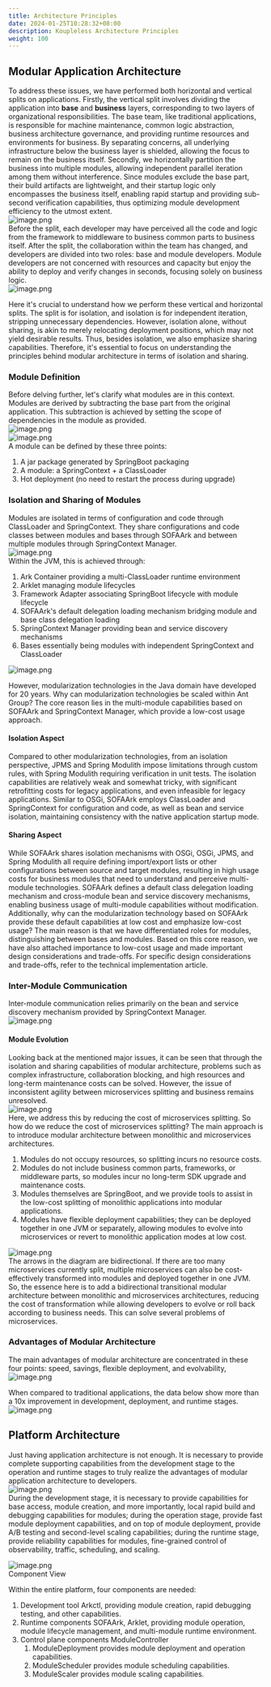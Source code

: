 ```yaml
---
title: Architecture Principles
date: 2024-01-25T10:28:32+08:00
description: Koupleless Architecture Principles
weight: 100
---
```


## Modular Application Architecture
To address these issues, we have performed both horizontal and vertical splits on applications. Firstly, the vertical split involves dividing the application into **base** and **business** layers, corresponding to two layers of organizational responsibilities. The base team, like traditional applications, is responsible for machine maintenance, common logic abstraction, business architecture governance, and providing runtime resources and environments for business. By separating concerns, all underlying infrastructure below the business layer is shielded, allowing the focus to remain on the business itself. Secondly, we horizontally partition the business into multiple modules, allowing independent parallel iteration among them without interference. Since modules exclude the base part, their build artifacts are lightweight, and their startup logic only encompasses the business itself, enabling rapid startup and providing sub-second verification capabilities, thus optimizing module development efficiency to the utmost extent.<br />![image.png](https://intranetproxy.alipay.com/skylark/lark/0/2023/png/149473/1695131313965-18385213-eded-4a6b-b554-db5312fa2c9d.png#clientId=ua84a92a5-30aa-4&from=paste&height=431&id=udb6b29d5&originHeight=862&originWidth=3448&originalType=binary&ratio=2&rotation=0&showTitle=false&size=192627&status=done&style=none&taskId=u9a114a24-0887-48d9-87b2-57d3e15eb80&title=&width=1724)<br />Before the split, each developer may have perceived all the code and logic from the framework to middleware to business common parts to business itself. After the split, the collaboration within the team has changed, and developers are divided into two roles: base and module developers. Module developers are not concerned with resources and capacity but enjoy the ability to deploy and verify changes in seconds, focusing solely on business logic.<br />![image.png](https://intranetproxy.alipay.com/skylark/lark/0/2023/png/149473/1695131554610-ef5c4a2f-0080-45eb-8fed-55fdf5d827f9.png#clientId=ua84a92a5-30aa-4&from=paste&height=459&id=u7227f759&originHeight=918&originWidth=3714&originalType=binary&ratio=2&rotation=0&showTitle=false&size=309179&status=done&style=none&taskId=u12307968-2a79-4f77-9c78-e976399c60e&title=&width=1857)

Here it's crucial to understand how we perform these vertical and horizontal splits. The split is for isolation, and isolation is for independent iteration, stripping unnecessary dependencies. However, isolation alone, without sharing, is akin to merely relocating deployment positions, which may not yield desirable results. Thus, besides isolation, we also emphasize sharing capabilities. Therefore, it's essential to focus on understanding the principles behind modular architecture in terms of isolation and sharing.

### Module Definition
Before delving further, let's clarify what modules are in this context. Modules are derived by subtracting the base part from the original application. This subtraction is achieved by setting the scope of dependencies in the module as provided.<br />![image.png](https://intranetproxy.alipay.com/skylark/lark/0/2023/png/149473/1695132446404-0571be28-5cdf-452e-90f5-001a4209c750.png#clientId=u177778f7-e9cd-4&from=paste&height=142&id=ud796498d&originHeight=516&originWidth=1834&originalType=binary&ratio=2&rotation=0&showTitle=false&size=108247&status=done&style=none&taskId=u8201db6e-cf5e-4fbd-ab24-6a0223e1709&title=&width=506)<br />![image.png](https://intranetproxy.alipay.com/skylark/lark/0/2023/png/149473/1695132481921-6fb1c3da-0de3-46ce-bf8e-cc645f63157c.png#clientId=u177778f7-e9cd-4&from=paste&height=187&id=u31cba15e&originHeight=524&originWidth=1026&originalType=binary&ratio=2&rotation=0&showTitle=false&size=205261&status=done&style=none&taskId=u2c981d7a-dfff-43c6-b6c6-5c6a5701d2b&title=&width=367)<br />A module can be defined by these three points:

1. A jar package generated by SpringBoot packaging
2. A module: a SpringContext + a ClassLoader
3. Hot deployment (no need to restart the process during upgrade)

### Isolation and Sharing of Modules
Modules are isolated in terms of configuration and code through ClassLoader and SpringContext. They share configurations and code classes between modules and bases through SOFAArk and between multiple modules through SpringContext Manager.<br />![image.png](https://intranetproxy.alipay.com/skylark/lark/0/2023/png/149473/1695132610081-3efe470f-5c65-4d46-b4e4-1ecb15c8d789.png#clientId=u771aab18-101c-4&from=paste&height=313&id=u4c63a679&originHeight=972&originWidth=1334&originalType=binary&ratio=2&rotation=0&showTitle=false&size=160772&status=done&style=none&taskId=uafe9a1eb-025c-4e1e-9316-35b8bd32b96&title=&width=429)<br />Within the JVM, this is achieved through:

1. Ark Container providing a multi-ClassLoader runtime environment
2. Arklet managing module lifecycles
3. Framework Adapter associating SpringBoot lifecycle with module lifecycle
4. SOFAArk's default delegation loading mechanism bridging module and base class delegation loading
5. SpringContext Manager providing bean and service discovery mechanisms
6. Bases essentially being modules with independent SpringContext and ClassLoader

![image.png](https://intranetproxy.alipay.com/skylark/lark/0/2023/png/149473/1695139080634-1669ea76-c486-47fc-ac4f-5900833896b9.png#clientId=u71a0730f-fb54-4&from=paste&height=275&id=u1cf30803&originHeight=722&originWidth=1428&originalType=binary&ratio=2&rotation=0&showTitle=false&size=198221&status=done&style=none&taskId=u88cd7c27-4850-4b02-9c6f-504b4456a94&title=&width=544)

However, modularization technologies in the Java domain have developed for 20 years. Why can modularization technologies be scaled within Ant Group? The core reason lies in the multi-module capabilities based on SOFAArk and SpringContext Manager, which provide a low-cost usage approach.

#### Isolation Aspect
Compared to other modularization technologies, from an isolation perspective, JPMS and Spring Modulith impose limitations through custom rules, with Spring Modulith requiring verification in unit tests. The isolation capabilities are relatively weak and somewhat tricky, with significant retrofitting costs for legacy applications, and even infeasible for legacy applications. Similar to OSGi, SOFAArk employs ClassLoader and SpringContext for configuration and code, as well as bean and service isolation, maintaining consistency with the native application startup mode.

#### Sharing Aspect
While SOFAArk shares isolation mechanisms with OSGi, OSGi, JPMS, and Spring Modulith all require defining import/export lists or other configurations between source and target modules, resulting in high usage costs for business modules that need to understand and perceive multi-module technologies. SOFAArk defines a default class delegation loading mechanism and cross-module bean and service discovery mechanisms, enabling business usage of multi-module capabilities without modification.<br />Additionally, why can the modularization technology based on SOFAArk provide these default capabilities at low cost and emphasize low-cost usage? The main reason is that we have differentiated roles for modules, distinguishing between bases and modules. Based on this core reason, we have also attached importance to low-cost usage and made important design considerations and trade-offs. For specific design considerations and trade-offs, refer to the technical implementation article.

### Inter-Module Communication
Inter-module communication relies primarily on the bean and service discovery mechanism provided by SpringContext Manager.<br />![image.png](https://intranetproxy.alipay.com/skylark/lark/0/2023/png/149473/1695171905613-2546f555-ff25-4a58-81aa-02d77bfb2b1d.png#clientId=ud7a2066a-ba29-4&from=paste&height=307&id=uc8826222&originHeight=724&originWidth=1048&originalType=binary&ratio=2&rotation=0&showTitle=false&size=202275&status=done&style=none&taskId=u537670c5-c728-487a-9710-80986ce8532&title=&width=444)

#### Module Evolution
Looking back at the mentioned major issues, it can be seen that through the isolation and sharing capabilities of modular architecture, problems such as complex infrastructure, collaboration blocking, and high resources and long-term maintenance costs can be solved. However, the issue of inconsistent agility between microservices splitting and business remains unresolved.<br />![image.png](https://intranetproxy.alipay.com/skylark/lark/0/2023/png/149473/1695175219841-965cd163-a4bd-4cd0-b828-c620b29c0ffc.png#clientId=uaaa65411-0843-4&from=paste&height=185&id=ua68375b7&originHeight=894&originWidth=2906&originalType=binary&ratio=2&rotation=0&showTitle=false&size=417377&status=done&style=none&taskId=ud94c9602-7cd1-4bcb-8654-39fe8938d37&title=&width=602)<br />Here, we address this by reducing the cost of microservices splitting. So how do we reduce the cost of microservices splitting? The main approach is to introduce modular architecture between monolithic and microservices architectures.

1. Modules do not occupy resources, so splitting incurs no resource costs.
2. Modules do not include business common parts, frameworks, or middleware parts, so modules incur no long-term SDK upgrade and maintenance costs.
3. Modules themselves are SpringBoot, and we provide tools to assist in the low-cost splitting of monolithic applications into modular applications.
4. Modules have flexible deployment capabilities; they can be deployed together in one JVM or separately, allowing modules to evolve into microservices or revert to monolithic application modes at low cost.

![image.png](https://intranetproxy.alipay.com/skylark/lark/0/2023/png/149473/1695175141130-d3b55e17-70c3-4e7c-aeef-2e071f89ada8.png#clientId=uaaa65411-0843-4&from=paste&height=316&id=u589ef06e&originHeight=632&originWidth=3642&originalType=binary&ratio=2&rotation=0&showTitle=false&size=139102&status=done&style=none&taskId=uf9f96d68-7456-4af5-951e-d9351092988&title=&width=1821)<br />The arrows in the diagram are bidirectional. If there are too many microservices currently split, multiple microservices can also be cost-effectively transformed into modules and deployed together in one JVM. So, the essence here is to add a bidirectional transitional modular architecture between monolithic and microservices architectures, reducing the cost of transformation while allowing developers to evolve or roll back according to business needs. This can solve several problems of microservices.

### Advantages of Modular Architecture
The main advantages of modular architecture are concentrated in these four points: speed, savings, flexible deployment, and evolvability, <br />![image.png](https://github.com/sofastack/sofa-serverless/assets/3754074/11d1d662-d33b-482b-946b-bf600aeb34da)


When compared to traditional applications, the data below show more than a 10x improvement in development, deployment, and runtime stages.<br />![image.png](https://intranetproxy.alipay.com/skylark/lark/0/2023/png/149473/1695180250909-f5eca1b3-c416-4bac-9732-549a9bed8b87.png#clientId=ueb39d37f-ca7b-4&from=paste&height=261&id=u8907b613&originHeight=522&originWidth=2838&originalType=binary&ratio=2&rotation=0&showTitle=false&size=219589&status=done&style=none&taskId=ua4b2bd1b-a75f-4945-abce-68826a43377&title=&width=1419)

## Platform Architecture
Just having application architecture is not enough. It is necessary to provide complete supporting capabilities from the development stage to the operation and runtime stages to truly realize the advantages of modular application architecture to developers.<br />![image.png](https://intranetproxy.alipay.com/skylark/lark/0/2023/png/149473/1695182073971-12b14861-b6fa-470c-a140-737d40ff0b3e.png#clientId=u9014394b-3a6a-4&from=paste&height=192&id=ub53430b2&originHeight=384&originWidth=1720&originalType=binary&ratio=2&rotation=0&showTitle=false&size=79335&status=done&style=none&taskId=u1eb2a897-c2ca-437f-8d56-7067be175e2&title=&width=860)<br />During the development stage, it is necessary to provide capabilities for base access, module creation, and more importantly, local rapid build and debugging capabilities for modules; during the operation stage, provide fast module deployment capabilities, and on top of module deployment, provide A/B testing and second-level scaling capabilities; during the runtime stage, provide reliability capabilities for modules, fine-grained control of observability, traffic, scheduling, and scaling.

![image.png](https://intranetproxy.alipay.com/skylark/lark/0/2023/png/149473/1695182125970-f9529014-0386-4922-b8eb-5d0c82a7e5d8.png#clientId=u9014394b-3a6a-4&from=paste&height=370&id=uf365ffd8&originHeight=740&originWidth=2096&originalType=binary&ratio=2&rotation=0&showTitle=false&size=242246&status=done&style=none&taskId=uf07de18d-931e-4ffd-9540-d4be10de3e7&title=&width=1048)<br />Component View

Within the entire platform, four components are needed:

1. Development tool Arkctl, providing module creation, rapid debugging testing, and other capabilities.
2. Runtime components SOFAArk, Arklet, providing module operation, module lifecycle management, and multi-module runtime environment.
3. Control plane components ModuleController
   1. ModuleDeployment provides module deployment and operation capabilities.
   2. ModuleScheduler provides module scheduling capabilities.
   3. ModuleScaler provides module scaling capabilities.

<br/>
